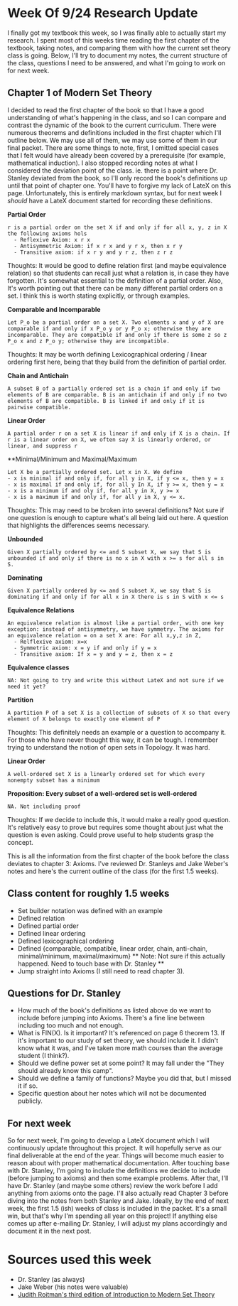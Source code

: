 # Week Of 9/24 Research Update
I finally got my textbook this week, so I was finally able to actually start my research. I spent most of this weeks time reading the first chapter of the textbook, taking notes, and comparing them with how the current set theory class is going. Below, I'll try to document my notes, the current structure of the class, questions I need to be answered, and what I'm going to work on for next week.

## Chapter 1 of Modern Set Theory
I decided to read the first chapter of the book so that I have a good understanding of what's happening in the class, and so I can compare and contrast the dynamic of the book to the current curriculum. There were numerous theorems and definitions included in the first chapter which I'll outline below. We may use all of them, we may use some of them in our final packet. There are some things to note, first, I omitted special cases that I felt would have already been covered by a prerequisite (for example, mathematical induction). I also stopped recording notes at what I considered the deviation point of the class. ie. there is a point where Dr. Stanley deviated from the book, so I'll only record the book's definitions up until that point of chapter one. You'll have to forgive my lack of LateX on this page. Unfortunately, this is entirely markdown syntax, but for next week I *should* have a LateX document started for recording these definitions.

**Partial Order**
```
r is a partial order on the set X if and only if for all x, y, z in X the following axioms hols
  - Reflexive Axiom: x r x
  - Antisymmetric Axiom: if x r x and y r x, then x r y
  - Transitive axiom: if x r y and y r z, then z r z
```
Thoughts: It would be good to define relation first (and maybe equivalence relation) so that students can recall just what a relation is, in case they have forgotten. It's somewhat essential to the definition of a partial order. Also, It's worth pointing out that there can be many different partial orders on a set. I think this is worth stating explicitly, or through examples.

**Comparable and Incomparable**
```
Let P_o be a partial order on a set X. Two elements x and y of X are comparable if and only if x P_o y or y P_o x; otherwise they are incomparable. They are compatible if and only if there is some z so z P_o x and z P_o y; otherwise they are incompatible.
```
Thoughts: It may be worth defining Lexicographical ordering / linear ordering first here, being that they build from the definition of partial order.

**Chain and Antichain**
```
A subset B of a partially ordered set is a chain if and only if two elements of B are comparable. B is an antichain if and only if no two elements of B are compatible. B is linked if and only if it is pairwise compatible.
```

**Linear Order**
```
A partial order r on a set X is linear if and only if X is a chain. If r is a linear order on X, we often say X is linearly ordered, or linear, and suppress r
```

**Minimal/Minimum and Maximal/Maximum
```
Let X be a partially ordered set. Let x in X. We define
- x is minimal if and only if, for all y in X, if y <= x, then y = x
- x is maximal if and only if, for all y In X, if y >= x, then y = x
- x is a minimum if and oly if, for all y in X, y >= x
- x is a maximum if and only if, for all y in X, y <= x.
```
Thoughts: This may need to be broken into several definitions? Not sure if one question is enough to capture what's all being laid out here. A question that highlights the differences seems necessary.

**Unbounded**
```
Given X partially ordered by <= and S subset X, we say that S is unbounded if and only if there is no x in X with x >= s for all s in S.
```

**Dominating**
```
Given X partially ordered by <= and S subset X, we say that S is dominating if and only if for all x in X there is s in S with x <= s
```

**Equivalence Relations**
```
An equivalence relation is almost like a partial order, with one key exception: instead of antisymmetry, we have symmetry. The axioms for an equivalence relation = on a set X are: For all x,y,z in Z,
  - Relflexive axiom: x=x
  - Symmetric axiom: x = y if and only if y = x
  - Transitive axiom: If x = y and y = z, then x = z
```

**Equivalence classes**
```
NA: Not going to try and write this without LateX and not sure if we need it yet?
```

**Partition**
```
A partition P of a set X is a collection of subsets of X so that every element of X belongs to exactly one element of P
```
Thoughts: This definitely needs an example or a question to accompany it. For those who have never thought this way, it can be tough. I remember trying to understand the notion of open sets in Topology. It was hard.

**Linear Order**
```
A well-ordered set X is a linearly ordered set for which every nonempty subset has a minimum 
```

**Proposition: Every subset of a well-ordered set is well-ordered**
```
NA. Not including proof
```
Thoughts: If we decide to include this, it would make a really good question. It's relatively easy to prove but requires some thought about just what the question is even asking. Could prove useful to help students grasp the concept.

This is all the information from the first chapter of the book before the class deviates to chapter 3: Axioms. I've reviewed Dr. Stanleys and Jake Weber's notes and here's the current outline of the class (for the first 1.5 weeks).


## Class content for roughly 1.5 weeks
- Set builder notation was defined with an example
- Defined relation
- Defined partial order
- Defined linear ordering
- Defined lexicographical ordering
- Defined {comparable, compatible, linear order, chain, anti-chain, minimal/minimum, maximal/maximum}
    ** Note: Not sure if this actually happened. Need to touch base with Dr. Stanley **
- Jump straight into Axioms (I still need to read chapter 3).


## Questions for Dr. Stanley
- How much of the book's definitions as listed above do we want to include before jumping into Axioms. There's a fine line between including too much and not enough.
- What is FIN(X). Is it important? It's referenced on page 6 theorem 13. If it's important to our study of set theory, we should include it. I didn't know what it was, and I've taken more math courses than the average student (I think?).
- Should we define power set at some point? It may fall under the "They should already know this camp".
- Should we define a family of functions? Maybe you did that, but I missed it if so. 
- Specific question about her notes which will not be documented publicly.

## For next week
So for next week, I'm going to develop a LateX document which I will continuously update throughout this project. It will hopefully serve as our final deliverable at the end of the year. Things will become much easier to reason about with proper mathematical documentation. After touching base with Dr. Stanley, I'm going to include the definitions we decide to include (before jumping to axioms) and then some example problems. After that, I'll have Dr. Stanley (and maybe some others) review the work before I add anything from axioms onto the page. I'll also actually read Chapter 3 before diving into the notes from both Stanley and Jake. Ideally, by the end of next week, the first 1.5 (ish) weeks of class is included in the packet. It's a small win, but that's why I'm spending all year on this project! If anything else comes up after e-mailing Dr. Stanley, I will adjust my plans accordingly and document it in the next post.

# Sources used this week
- Dr. Stanley (as always)
- Jake Weber (his notes were valuable)
- [Judith Roitman's third edition of Introduction to Modern Set Theory](https://www.amazon.com/Introduction-Modern-Theory-Judith-Roitman/dp/0989897516)
